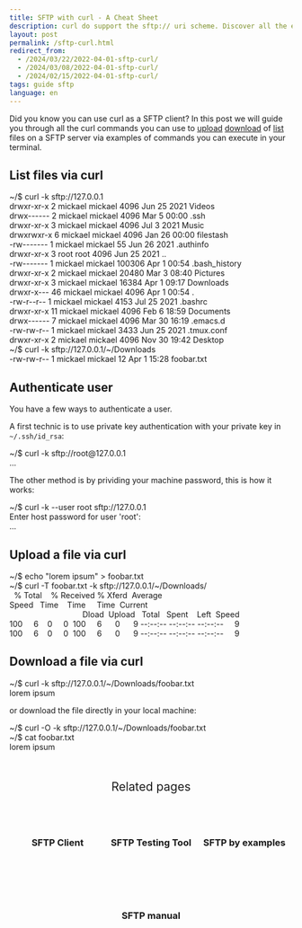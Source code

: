 ```yaml
---
title: SFTP with curl - A Cheat Sheet
description: curl do support the sftp:// uri scheme. Discover all the essentials curl commands to upload, download, and list files on your SFTP server.
layout: post
permalink: /sftp-curl.html
redirect_from:
  - /2024/03/22/2022-04-01-sftp-curl/
  - /2024/03/08/2022-04-01-sftp-curl/
  - /2024/02/15/2022-04-01-sftp-curl/
tags: guide sftp
language: en
---
```


Did you know you can use curl as a SFTP client? In this post we will guide you through all the curl commands you can use to [upload](#upload-a-file-via-curl) [download](#download-a-file-via-curl) of [list](#list-files-via-curl) files on a SFTP server via examples of commands you can execute in your terminal.

## List files via curl

<div class="terminal">
<span class="prompt">~/$ </span>curl -k sftp://127.0.0.1<br>
<span class="stdout">
drwxr-xr-x    2 mickael  mickael      4096 Jun 25  2021 Videos<br>
drwx------    2 mickael  mickael      4096 Mar  5 00:00 .ssh<br>
drwxr-xr-x    3 mickael  mickael      4096 Jul  3  2021 Music<br>
drwxrwxr-x    6 mickael  mickael      4096 Jan 26 00:00 filestash<br>
-rw-------    1 mickael  mickael        55 Jun 26  2021 .authinfo<br>
drwxr-xr-x    3 root     root         4096 Jun 25  2021 ..<br>
-rw-------    1 mickael  mickael    100306 Apr  1 00:54 .bash_history<br>
drwxr-xr-x    2 mickael  mickael     20480 Mar  3 08:40 Pictures<br>
drwxr-xr-x    3 mickael  mickael     16384 Apr  1 09:17 Downloads<br>
drwxr-x---   46 mickael  mickael      4096 Apr  1 00:54 .<br>
-rw-r--r--    1 mickael  mickael      4153 Jul 25  2021 .bashrc<br>
drwxr-xr-x   11 mickael  mickael      4096 Feb  6 18:59 Documents<br>
drwx------    7 mickael  mickael      4096 Mar 30 16:19 .emacs.d<br>
-rw-rw-r--    1 mickael  mickael      3433 Jun 25  2021 .tmux.conf<br>
drwxr-xr-x    2 mickael  mickael      4096 Nov 30 19:42 Desktop<br>
</span>
<span class="prompt">~/$ </span>curl -k sftp://127.0.0.1/~/Downloads<br>
<span class="stdout">
-rw-rw-r--    1 mickael  mickael        12 Apr  1 15:28 foobar.txt
</span>
</div>

## Authenticate user

You have a few ways to authenticate a user.


A first technic is to use private key authentication with your private key in `~/.ssh/id_rsa`:

<div class="terminal">
<span class="prompt">~/$ </span>curl -k sftp://root@127.0.0.1<br>
<span class="stdout">...<br></span>
</div>

The other method is by prividing your machine password, this is how it works:

<div class="terminal">
<span class="prompt">~/$ </span>curl -k --user root sftp://127.0.0.1<br>
<span class="stdout">Enter host password for user 'root':<br>
...<br>
</span>
</div>

## Upload a file via curl

<div class="terminal">
<span class="prompt">~/$ </span>echo "lorem ipsum" > foobar.txt<br>
<span class="prompt">~/$ </span>curl -T foobar.txt -k sftp://127.0.0.1/~/Downloads/<br>
<span class="stdout">
&nbsp;&nbsp;% Total&nbsp;&nbsp;&nbsp;&nbsp;% Received % Xferd&nbsp;&nbsp;Average Speed&nbsp;&nbsp;&nbsp;Time&nbsp;&nbsp;&nbsp;&nbsp;Time&nbsp;&nbsp;&nbsp;&nbsp;&nbsp;Time&nbsp;&nbsp;Current<br>
&nbsp;&nbsp;&nbsp;&nbsp;&nbsp;&nbsp;&nbsp;&nbsp;&nbsp;&nbsp;&nbsp;&nbsp;&nbsp;&nbsp;&nbsp;&nbsp;&nbsp;&nbsp;&nbsp;&nbsp;&nbsp;&nbsp;&nbsp;&nbsp;&nbsp;&nbsp;&nbsp;&nbsp;&nbsp;&nbsp;&nbsp;&nbsp;&nbsp;Dload&nbsp;&nbsp;Upload&nbsp;&nbsp;&nbsp;Total&nbsp;&nbsp;&nbsp;Spent&nbsp;&nbsp;&nbsp;&nbsp;Left&nbsp;&nbsp;Speed<br>
100&nbsp;&nbsp;&nbsp;&nbsp;&nbsp;6&nbsp;&nbsp;&nbsp;&nbsp;0&nbsp;&nbsp;&nbsp;&nbsp;&nbsp;0&nbsp;&nbsp;100&nbsp;&nbsp;&nbsp;&nbsp;&nbsp;6&nbsp;&nbsp;&nbsp;&nbsp;&nbsp;&nbsp;0&nbsp;&nbsp;&nbsp;&nbsp;&nbsp;&nbsp;9 --:--:-- --:--:-- --:--:--&nbsp;&nbsp;&nbsp;&nbsp;&nbsp;9<br>
100&nbsp;&nbsp;&nbsp;&nbsp;&nbsp;6&nbsp;&nbsp;&nbsp;&nbsp;0&nbsp;&nbsp;&nbsp;&nbsp;&nbsp;0&nbsp;&nbsp;100&nbsp;&nbsp;&nbsp;&nbsp;&nbsp;6&nbsp;&nbsp;&nbsp;&nbsp;&nbsp;&nbsp;0&nbsp;&nbsp;&nbsp;&nbsp;&nbsp;&nbsp;9 --:--:-- --:--:-- --:--:--&nbsp;&nbsp;&nbsp;&nbsp;&nbsp;9<br>
</span>
</div>


## Download a file via curl

<div class="terminal">
<span class="prompt">~/$ </span>curl -k sftp://127.0.0.1/~/Downloads/foobar.txt<br>
<span class="stdout">
lorem ipsum
</span>
</div>

or download the file directly in your local machine:
<div class="terminal">
<span class="prompt">~/$ </span>curl -O -k sftp://127.0.0.1/~/Downloads/foobar.txt<br>
<span class="prompt">~/$ </span>cat foobar.txt<br>
<span class="stdout">
lorem ipsum
</span>
</div>


<div class="related">
    <div class="title">
        Related pages<br>
        <img src="https://mickael.kerjean.me/assets/img/arrow_bottom.png"/>
    </div>
    <div class="related_content">
        <a href="{% post_url 2020-04-30-sftp-browser %}"><h3 class="no-anchor">SFTP Client</h3></a><a href="{% post_url 2020-08-31-sftp-online-test %}"><h3 class="no-anchor">SFTP Testing Tool</h3></a><a href="{% post_url 2020-07-01-sftp-example %}"><h3 class="no-anchor">SFTP by examples</h3></a><a href="{% post_url 2020-07-02-man-sftp %}"><h3 class="no-anchor">SFTP manual</h3></a>
    </div>
</div>
<style>
 .related{ text-align:center;margin-top:50px;}
 .related .title{
     font-size: 1.5em;
     margin-top: 30px;
 }
 .related .title img{
     animation: bounce 1s infinite alternate;
     width: 16px;
     height: 17px;
 }
 .related .related_content { margin-top:5px; }
 .related .related_content h3 {
     background: var(--bg-color);
     padding: 50px 0;
     border-radius: 5px;
     margin: 0!important;
 }
 .related .related_content a{
     display: inline-block;
     width: calc(33% - 10px);
     padding: 5px;
     text-decoration: none!important;
 }
 .related .related_content a:hover{
     transform: scale(1.1);
     transition: ease 0.3s transform;
 }
 .related .related_content a:hover h3{
     background: var(--emphasis-primary);
     transition: ease 0.3s background;
 }

 @media only screen and (max-width: 550px) {
     .related .related_content a{ width: 100%; }
 }
 @keyframes bounce {
     from {
         transform: translate3d(0,0,0);
     }
     to {
         transform: translate3d(0,-8px,0);
     }
 }
</style>
